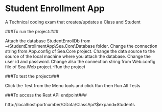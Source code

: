 # Student Enrollment App

A Technical coding exam that creates/updates a Class and Student

###To run the project:###

Attach the database StudentEnrollDb from ~\StudentEnrollmentApp\Sea.Core\Database folder. Change the connection string from App.config of Sea.Core project. Change the data source to the source of the local machine where you attach the database. Change the user id and password. Change also the connection string from Web.config file of Sea.Web project.-Run the project

###To test the project:###

Click the Test from the Menu tools and click Run then Run All Tests

###To access the Rest API endpoint###

http://localhost:portnumber/OData/ClassApi?$expand=Students

